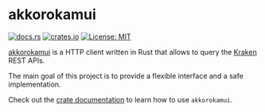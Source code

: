 # akkorokamui

[![docs.rs](https://docs.rs/akkorokamui/badge.svg)](https://docs.rs/akkorokamui)
[![crates.io](https://img.shields.io/crates/v/akkorokamui.svg)](https://crates.io/crates/akkorokamui)
[![License: MIT](https://img.shields.io/badge/License-MIT-blue.svg)](LICENSE)

[akkorokamui](https://en.wikipedia.org/wiki/Akkorokamui) is a HTTP client written
in Rust that allows to query the [Kraken](https://www.kraken.com/) REST APIs.

The main goal of this project is to provide a flexible interface and a safe
implementation.

Check out the [crate documentation](https://docs.rs/akkorokamui) to learn how to
use `akkorokamui`.
